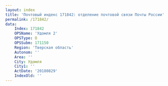 ```yaml
---
layout: index
title: 'Почтовый индекс 171842: отделение почтовой связи Почты России'
permalink: /171842/
data:
    Index: 171842
    OPSName: 'Удомля 2'
    OPSType: О
    OPSSubm: 171150
    Region: 'Тверская область'
    Autonom: ''
    Area: ''
    City: Удомля
    City1: ''
    ActDate: '20180829'
    IndexOld: ''
---
```

